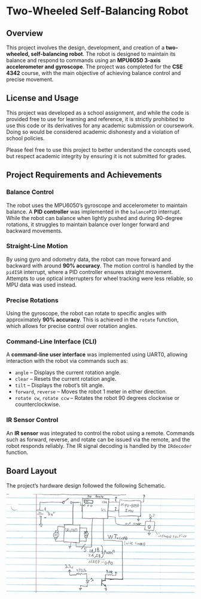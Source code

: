 # Two-Wheeled Self-Balancing Robot

## Overview

This project involves the design, development, and creation of a **two-wheeled, self-balancing robot**. The robot is designed to maintain its balance and respond to commands using an **MPU6050 3-axis accelerometer and gyroscope**. The project was completed for the **CSE 4342** course, with the main objective of achieving balance control and precise movement.

## License and Usage

This project was developed as a school assignment, and while the code is provided free to use for learning and reference, it is strictly prohibited to use this code or its derivatives for any academic submission or coursework. Doing so would be considered academic dishonesty and a violation of school policies.

Please feel free to use this project to better understand the concepts used, but respect academic integrity by ensuring it is not submitted for grades.

## Project Requirements and Achievements

### Balance Control
The robot uses the MPU6050’s gyroscope and accelerometer to maintain balance. A **PID controller** was implemented in the `balancePID` interrupt. While the robot can balance when lightly pushed and during 90-degree rotations, it struggles to maintain balance over longer forward and backward movements.

### Straight-Line Motion
By using gyro and odometry data, the robot can move forward and backward with around **90% accuracy**. The motion control is handled by the `pidISR` interrupt, where a PID controller ensures straight movement. Attempts to use optical interrupters for wheel tracking were less reliable, so MPU data was used instead.

### Precise Rotations
Using the gyroscope, the robot can rotate to specific angles with approximately **90% accuracy**. This is achieved in the `rotate` function, which allows for precise control over rotation angles.

### Command-Line Interface (CLI)
A **command-line user interface** was implemented using UART0, allowing interaction with the robot via commands such as:
- `angle` – Displays the current rotation angle.
- `clear` – Resets the current rotation angle.
- `tilt` – Displays the robot’s tilt angle.
- `forward`, `reverse` – Moves the robot 1 meter in either direction.
- `rotate cw`, `rotate ccw` – Rotates the robot 90 degrees clockwise or counterclockwise.

### IR Sensor Control
An **IR sensor** was integrated to control the robot using a remote. Commands such as forward, reverse, and rotate can be issued via the remote, and the robot responds reliably. The IR signal decoding is handled by the `IRdecoder` function.

## Board Layout
The project’s hardware design followed the following Schematic.

![Robot Schematic](assets/schematic.png)
